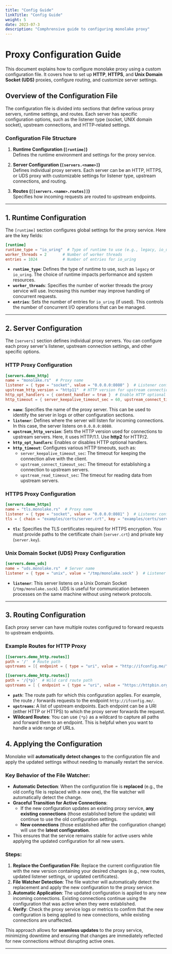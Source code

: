 ```yaml
---
title: "Config Guide"
linkTitle: "Config Guide"
weight: 5
date: 2023-07-3
description: "Comphrensive guide to configuring monolake proxy"
---
```


# Proxy Configuration Guide

This document explains how to configure monolake proxy using a custom configuration file. It covers how to set up **HTTP**, **HTTPS**, and **Unix Domain Socket (UDS)** proxies, configure routing, and customize server settings.

## Overview of the Configuration File

The configuration file is divided into sections that define various proxy servers, runtime settings, and routes. Each server has specific configuration options, such as the listener type (socket, UNIX domain socket), upstream connections, and HTTP-related settings.

### Configuration File Structure

1. **Runtime Configuration (`[runtime]`)**  
   Defines the runtime environment and settings for the proxy service.

2. **Server Configuration (`[servers.<name>]`)**  
   Defines individual proxy servers. Each server can be an HTTP, HTTPS, or UDS proxy with customizable settings for listener type, upstream connections, and routing.

3. **Routes (`[[servers.<name>.routes]]`)**  
   Specifies how incoming requests are routed to upstream endpoints.

---

## 1. Runtime Configuration

The `[runtime]` section configures global settings for the proxy service. Here are the key fields:

```toml
[runtime]
runtime_type = "io_uring"  # Type of runtime to use (e.g., legacy, io_uring)
worker_threads = 2       # Number of worker threads
entries = 1024           # Number of entries for io_uring
```

- **`runtime_type`**: Defines the type of runtime to use, such as `legacy` or `io_uring`. The choice of runtime impacts performance and system resources.
- **`worker_threads`**: Specifies the number of worker threads the proxy service will use. Increasing this number may improve handling of concurrent requests.
- **`entries`**: Sets the number of entries for `io_uring` (if used). This controls the number of concurrent I/O operations that can be managed.

---

## 2. Server Configuration

The `[servers]` section defines individual proxy servers. You can configure each proxy server's listener, upstream connection settings, and other specific options.

### HTTP Proxy Configuration

```toml
[servers.demo_http]
name = "monolake.rs"  # Proxy name
listener = { type = "socket", value = "0.0.0.0:8080" }  # Listener configuration
upstream_http_version = "http11"  # HTTP version for upstream connections
http_opt_handlers = { content_handler = true }  # Enable HTTP optional handlers
http_timeout = { server_keepalive_timeout_sec = 60, upstream_connect_timeout_sec = 2, upstream_read_timeout_sec = 2 }
```

- **`name`**: Specifies the name of the proxy server. This can be used to identify the server in logs or other configuration sections.
- **`listener`**: Defines where the server will listen for incoming connections. In this case, the server listens on `0.0.0.0:8080`.
- **`upstream_http_version`**: Sets the HTTP version used for connections to upstream servers. Here, it uses HTTP/1.1. Use **http2** for HTTP/2.
- **`http_opt_handlers`**: Enables or disables HTTP optional handlers.
- **`http_timeout`**: Configures various HTTP timeouts, such as:
  - `server_keepalive_timeout_sec`: The timeout for keeping the connection alive with the client.
  - `upstream_connect_timeout_sec`: The timeout for establishing a connection to upstream servers.
  - `upstream_read_timeout_sec`: The timeout for reading data from upstream servers.

### HTTPS Proxy Configuration

```toml
[servers.demo_https]
name = "tls.monolake.rs"  # Proxy name
listener = { type = "socket", value = "0.0.0.0:8081" }  # Listener configuration
tls = { chain = "examples/certs/server.crt", key = "examples/certs/server.key" }
```

- **`tls`**: Specifies the TLS certificates required for HTTPS encryption. You must provide paths to the certificate chain (`server.crt`) and private key (`server.key`).

### Unix Domain Socket (UDS) Proxy Configuration

```toml
[servers.demo_uds]
name = "uds.monolake.rs"  # Server name
listener = { type = "unix", value = "/tmp/monolake.sock" }  # Listener configuration
```

- **`listener`**: This server listens on a Unix Domain Socket (`/tmp/monolake.sock`). UDS is useful for communication between processes on the same machine without using network protocols.

---

## 3. Routing Configuration

Each proxy server can have multiple routes configured to forward requests to upstream endpoints.

### Example Routes for HTTP Proxy

```toml
[[servers.demo_http.routes]]
path = '/'  # Route path
upstreams = [{ endpoint = { type = "uri", value = "http://ifconfig.me/" } }]  # Upstream endpoint

[[servers.demo_http.routes]]
path = '/{*p}'  # Wild card route path
upstreams = [ { endpoint = { type = "uri", value = "https://httpbin.org/xml" } } ]
```

- **`path`**: The route path for which this configuration applies. For example, the route `/` forwards requests to the endpoint `http://ifconfig.me/`.
- **`upstreams`**: A list of upstream endpoints. Each endpoint can be a URI (either HTTP or HTTPS) to which the proxy server forwards the request.
- **Wildcard Routes**: You can use `{*p}` as a wildcard to capture all paths and forward them to an endpoint. This is helpful when you want to handle a wide range of URLs.

## 4. Applying the Configuration

Monolake will **automatically detect changes** to the configuration file and apply the updated settings without needing to manually restart the service.

### Key Behavior of the File Watcher:
- **Automatic Detection**: When the configuration file is **replaced** (e.g., the old config file is replaced with a new one), the file watcher will automatically detect the change.
- **Graceful Transition for Active Connections**:
  - If the new configuration updates an existing proxy service, **any existing connections** (those established before the update) will continue to use the old configuration settings.
  - **New connections** (those established after the configuration change) will use the **latest configuration**.
- This ensures that the service remains stable for active users while applying the updated configuration for all new users.

### Steps:
1. **Replace the Configuration File**: Replace the current configuration file with the new version containing your desired changes (e.g., new routes, updated listener settings, or updated certificates).
2. **File Watcher Detection**: The file watcher will automatically detect the replacement and apply the new configuration to the proxy service.
3. **Automatic Application**: The updated configuration is applied to any new incoming connections. Existing connections continue using the configuration that was active when they were established.
4. **Verify**: Check the proxy service logs or metrics to confirm that the new configuration is being applied to new connections, while existing connections are unaffected.

This approach allows for **seamless updates** to the proxy service, minimizing downtime and ensuring that changes are immediately reflected for new connections without disrupting active ones.

---
